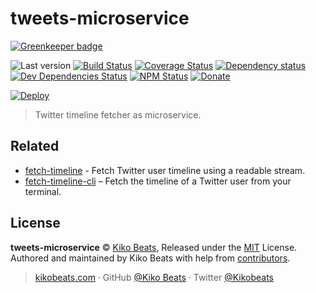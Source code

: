 # tweets-microservice

[![Greenkeeper badge](https://badges.greenkeeper.io/Kikobeats/tweets-microservice.svg)](https://greenkeeper.io/)

![Last version](https://img.shields.io/github/tag/Kikobeats/tweets-microservice.svg?style=flat-square)
[![Build Status](https://img.shields.io/travis/Kikobeats/tweets-microservice/master.svg?style=flat-square)](https://travis-ci.org/Kikobeats/tweets-microservice)
[![Coverage Status](https://img.shields.io/coveralls/Kikobeats/tweets-microservice.svg?style=flat-square)](https://coveralls.io/github/Kikobeats/tweets-microservice)
[![Dependency status](https://img.shields.io/david/Kikobeats/tweets-microservice.svg?style=flat-square)](https://david-dm.org/Kikobeats/tweets-microservice)
[![Dev Dependencies Status](https://img.shields.io/david/dev/Kikobeats/tweets-microservice.svg?style=flat-square)](https://david-dm.org/Kikobeats/tweets-microservice#info=devDependencies)
[![NPM Status](https://img.shields.io/npm/dm/tweets-microservice.svg?style=flat-square)](https://www.npmjs.org/package/tweets-microservice)
[![Donate](https://img.shields.io/badge/donate-paypal-blue.svg?style=flat-square)](https://paypal.me/Kikobeats)

[![Deploy](https://www.herokucdn.com/deploy/button.svg)](https://heroku.com/deploy)

> Twitter timeline fetcher as microservice.

## Related

- [fetch-timeline](https://github.com/Kikobeats/fetch-timeline) - Fetch Twitter user timeline using a readable stream.
- [fetch-timeline-cli](https://github.com/Kikobeats/fetch-timeline-cli) – Fetch the timeline of a Twitter user from your terminal.

## License

**tweets-microservice** © [Kiko Beats](https://kikobeats.com), Released under the [MIT](https://github.com/Kikobeats/tweets-microservice/blob/master/LICENSE.md) License.<br>
Authored and maintained by Kiko Beats with help from [contributors](https://github.com/Kikobeats/tweets-microservice/contributors).

> [kikobeats.com](https://kikobeats.com) · GitHub [@Kiko Beats](https://github.com/Kikobeats) · Twitter [@Kikobeats](https://twitter.com/Kikobeats)
